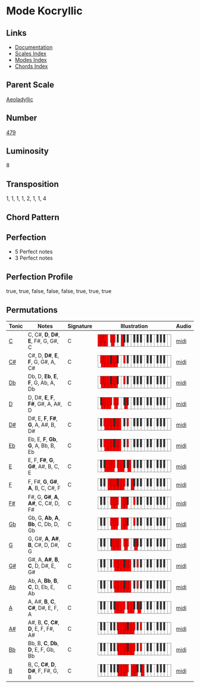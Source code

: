 # Mode Kocryllic

## Links

- [Documentation](README.md)
- [Scales Index](Scales.md)
- [Modes Index](Modes.md)
- [Chords Index](Chords.md)

## Parent Scale

[Aeoladyllic](ScaleAeoladyllic.md)

## Number

[479](https://ianring.com/musictheory/scales/479)

## Luminosity

8

## Transposition

1, 1, 1, 1, 2, 1, 1, 4

## Chord Pattern



## Perfection

- 5 Perfect notes
- 3 Perfect notes

## Perfection Profile

true, true, false, false, false, true, true, true

## Permutations

| Tonic | Notes | Signature | Illustration | Audio |
|-------|-------|-----------|--------------|-------|
| [C](ModeCNaturalKocryllic.md) | C, C#, **D**, **D#**, **E**, F#, G, G#, C | C | ![CNaturalKocryllic](ModeCNaturalKocryllic.png) | [midi](https://github.com/edipermadi/music/blob/main/docs/ModeCNaturalKocryllic.mid?raw=true) |
| [C#](ModeCSharpKocryllic.md) | C#, D, **D#**, **E**, **F**, G, G#, A, C# | C | ![CSharpKocryllic](ModeCSharpKocryllic.png) | [midi](https://github.com/edipermadi/music/blob/main/docs/ModeCSharpKocryllic.mid?raw=true) |
| [Db](ModeDFlatKocryllic.md) | Db, D, **Eb**, **E**, **F**, G, Ab, A, Db | C | ![DFlatKocryllic](ModeDFlatKocryllic.png) | [midi](https://github.com/edipermadi/music/blob/main/docs/ModeDFlatKocryllic.mid?raw=true) |
| [D](ModeDNaturalKocryllic.md) | D, D#, **E**, **F**, **F#**, G#, A, A#, D | C | ![DNaturalKocryllic](ModeDNaturalKocryllic.png) | [midi](https://github.com/edipermadi/music/blob/main/docs/ModeDNaturalKocryllic.mid?raw=true) |
| [D#](ModeDSharpKocryllic.md) | D#, E, **F**, **F#**, **G**, A, A#, B, D# | C | ![DSharpKocryllic](ModeDSharpKocryllic.png) | [midi](https://github.com/edipermadi/music/blob/main/docs/ModeDSharpKocryllic.mid?raw=true) |
| [Eb](ModeEFlatKocryllic.md) | Eb, E, **F**, **Gb**, **G**, A, Bb, B, Eb | C | ![EFlatKocryllic](ModeEFlatKocryllic.png) | [midi](https://github.com/edipermadi/music/blob/main/docs/ModeEFlatKocryllic.mid?raw=true) |
| [E](ModeENaturalKocryllic.md) | E, F, **F#**, **G**, **G#**, A#, B, C, E | C | ![ENaturalKocryllic](ModeENaturalKocryllic.png) | [midi](https://github.com/edipermadi/music/blob/main/docs/ModeENaturalKocryllic.mid?raw=true) |
| [F](ModeFNaturalKocryllic.md) | F, F#, **G**, **G#**, **A**, B, C, C#, F | C | ![FNaturalKocryllic](ModeFNaturalKocryllic.png) | [midi](https://github.com/edipermadi/music/blob/main/docs/ModeFNaturalKocryllic.mid?raw=true) |
| [F#](ModeFSharpKocryllic.md) | F#, G, **G#**, **A**, **A#**, C, C#, D, F# | C | ![FSharpKocryllic](ModeFSharpKocryllic.png) | [midi](https://github.com/edipermadi/music/blob/main/docs/ModeFSharpKocryllic.mid?raw=true) |
| [Gb](ModeGFlatKocryllic.md) | Gb, G, **Ab**, **A**, **Bb**, C, Db, D, Gb | C | ![GFlatKocryllic](ModeGFlatKocryllic.png) | [midi](https://github.com/edipermadi/music/blob/main/docs/ModeGFlatKocryllic.mid?raw=true) |
| [G](ModeGNaturalKocryllic.md) | G, G#, **A**, **A#**, **B**, C#, D, D#, G | C | ![GNaturalKocryllic](ModeGNaturalKocryllic.png) | [midi](https://github.com/edipermadi/music/blob/main/docs/ModeGNaturalKocryllic.mid?raw=true) |
| [G#](ModeGSharpKocryllic.md) | G#, A, **A#**, **B**, **C**, D, D#, E, G# | C | ![GSharpKocryllic](ModeGSharpKocryllic.png) | [midi](https://github.com/edipermadi/music/blob/main/docs/ModeGSharpKocryllic.mid?raw=true) |
| [Ab](ModeAFlatKocryllic.md) | Ab, A, **Bb**, **B**, **C**, D, Eb, E, Ab | C | ![AFlatKocryllic](ModeAFlatKocryllic.png) | [midi](https://github.com/edipermadi/music/blob/main/docs/ModeAFlatKocryllic.mid?raw=true) |
| [A](ModeANaturalKocryllic.md) | A, A#, **B**, **C**, **C#**, D#, E, F, A | C | ![ANaturalKocryllic](ModeANaturalKocryllic.png) | [midi](https://github.com/edipermadi/music/blob/main/docs/ModeANaturalKocryllic.mid?raw=true) |
| [A#](ModeASharpKocryllic.md) | A#, B, **C**, **C#**, **D**, E, F, F#, A# | C | ![ASharpKocryllic](ModeASharpKocryllic.png) | [midi](https://github.com/edipermadi/music/blob/main/docs/ModeASharpKocryllic.mid?raw=true) |
| [Bb](ModeBFlatKocryllic.md) | Bb, B, **C**, **Db**, **D**, E, F, Gb, Bb | C | ![BFlatKocryllic](ModeBFlatKocryllic.png) | [midi](https://github.com/edipermadi/music/blob/main/docs/ModeBFlatKocryllic.mid?raw=true) |
| [B](ModeBNaturalKocryllic.md) | B, C, **C#**, **D**, **D#**, F, F#, G, B | C | ![BNaturalKocryllic](ModeBNaturalKocryllic.png) | [midi](https://github.com/edipermadi/music/blob/main/docs/ModeBNaturalKocryllic.mid?raw=true) |
